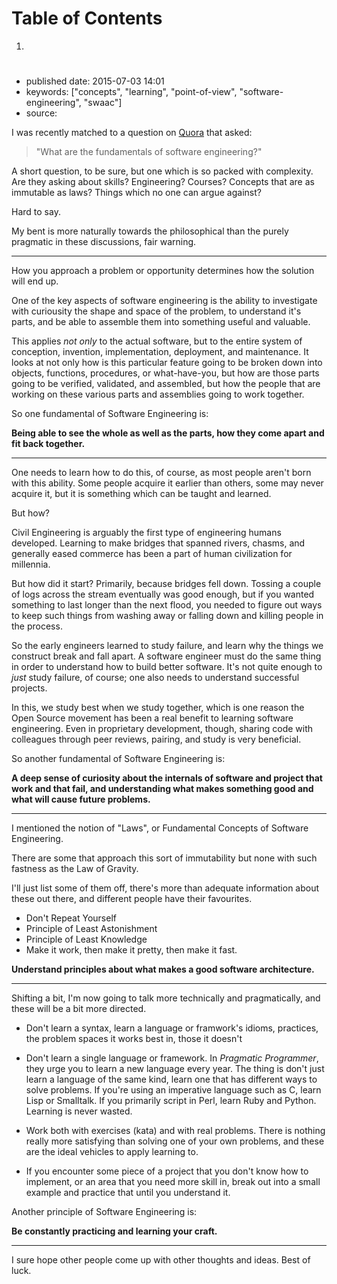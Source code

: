 
# Table of Contents

1.  [](#section)


<a id="section"></a>

# 

-   published date: 2015-07-03 14:01
-   keywords: ["concepts", "learning", "point-of-view", "software-engineering", "swaac"]
-   source:

I was recently matched to a question on [Quora](http://quora.com) that asked:

> "What are the fundamentals of software engineering?"

A short question, to be sure, but one which is so packed with complexity. Are they asking about skills? Engineering? Courses? Concepts that are as immutable as laws? Things which no one can argue against?

Hard to say.

My bent is more naturally towards the philosophical than the purely pragmatic in these discussions, fair warning.

---

How you approach a problem or opportunity determines how the solution will end up.

One of the key aspects of software engineering is the ability to investigate with curiousity the shape and space of the problem, to understand it's parts, and be able to assemble them into something useful and valuable.

This applies *not only* to the actual software, but to the entire system of conception, invention, implementation, deployment, and maintenance. It looks at not only how is this particular feature going to be broken down into objects, functions, procedures, or what-have-you, but how are those parts going to be verified, validated, and assembled, but how the people that are working on these various parts and assemblies going to work together.

So one fundamental of Software Engineering is:

**Being able to see the whole as well as the parts, how they come apart and fit back together.**

---

One needs to learn how to do this, of course, as most people aren't born with this ability. Some people acquire it earlier than others, some may never acquire it, but it is something which can be taught and learned.

But how?

Civil Engineering is arguably the first type of engineering humans developed. Learning to make bridges that spanned rivers, chasms, and generally eased commerce has been a part of human civilization for millennia.

But how did it start? Primarily, because bridges fell down. Tossing a couple of logs across the stream eventually was good enough, but if you wanted something to last longer than the next flood, you needed to figure out ways to keep such things from washing away or falling down and killing people in the process.

So the early engineers learned to study failure, and learn why the things we construct break and fall apart. A software engineer must do the same thing in order to understand how to build better software. It's not quite enough to *just* study failure, of course; one also needs to understand successful projects.

In this, we study best when we study together, which is one reason the Open Source movement has been a real benefit to learning software engineering. Even in proprietary development, though, sharing code with colleagues through peer reviews, pairing, and study is very beneficial.

So another fundamental of Software Engineering is:

**A deep sense of curiosity about the internals of software and project that work and that fail, and understanding what makes something good and what will cause future problems.**

---

I mentioned the notion of "Laws", or Fundamental Concepts of Software Engineering.

There are some that approach this sort of immutability but none with such fastness as the Law of Gravity.

I'll just list some of them off, there's more than adequate information about these out there, and different people have their favourites.

-   Don't Repeat Yourself
-   Principle of Least Astonishment
-   Principle of Least Knowledge
-   Make it work, then make it pretty, then make it fast.

**Understand principles about what makes a good software architecture.**

---

Shifting a bit, I'm now going to talk more technically and pragmatically, and these will be a bit more directed.

-   Don't learn a syntax, learn a language or framwork's idioms, practices, the problem spaces it works best in, those it doesn't

-   Don't learn a single language or framework. In *Pragmatic Programmer*, they urge you to learn a new language every year. The thing is don't just learn a language of the same kind, learn one that has different ways to solve problems. If you're using an imperative language such as C, learn Lisp or Smalltalk. If you primarily script in Perl, learn Ruby and Python. Learning is never wasted.

-   Work both with exercises (kata) and with real problems. There is nothing really more satisfying than solving one of your own problems, and these are the ideal vehicles to apply learning to.

-   If you encounter some piece of a project that you don't know how to implement, or an area that you need more skill in, break out into a small example and practice that until you understand it.

Another principle of Software Engineering is:

**Be constantly practicing and learning your craft.**

---

I sure hope other people come up with other thoughts and ideas. Best of luck.

